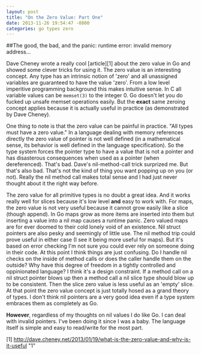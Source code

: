 ```yaml
---
layout: post
title: "On the Zero Value: Part One"
date: 2013-11-26 19:54:47 -0800
categories: go types zero
---
```

##The good, the bad, and the panic: runtime error: invalid memory address...

Dave Cheney wrote a really cool [article][1] about the zero value in Go and
showed some clever tricks for using it. The zero value is an interesting
concept. Any type has an intrinsic notion of 'zero' and all unassigned
variables are guaranteed to have the value 'zero'. From a low level imperitive
programming background this makes intuitive sense. In C all variable values can
be `memset(3)` to the integer 0. Go doesn't let you do fucked up unsafe memset
operations easily. But the **exact** same zeroing concept applies because it is
actually useful in practice (as demonstrated by Dave Cheney).

One thing to note is that the zero value can be painful in practice. "All types
must have a zero value." In a language dealing with memory references directly
the zero value of pointer is not well defined (in a mathematical sense, its
behavior is well defined in the language specification). So the type system
forces the pointer type to have a value that is not a pointer and has
disasterous consequences when used as a pointer (when dereferenced). That's
bad. Dave's nil-method-call trick surprized me. But that's also bad. That's not
the kind of thing you want popping up on you (or not). Really the nil method
call makes total sense and I had just never thought about it the right way
before.

The zero value for all primitive types is no doubt a great idea. And it works
really well for slices because it's low level **and** easy to work with. For
maps, the zero value is not very useful because it cannot grow easily like a
slice (though append). In Go maps grow as more items are inserted into them but
inserting a value into a nil map causes a runtime panic. Zero valued maps are
for ever doomed to their cold lonely void of an existence. Nil struct pointers
are also pesky and seemingly of little use. The nil method trip could prove
useful in either case (I see it being more useful for maps). But it's based on
error checking I'm not sure you could ever rely on someone doing in their code.
At this point I think things are just confusing. Do I handle nil checks on the
inside of method calls or does the caller handle them on the outside? Why have
this degree of freedom in a tightly controlled and oppinionated language? I
think it's a design constraint. If a method call on a nil struct pointer blows
up then a method call a nil slice type should blow up to be consistent. Then
the slice zero value is less useful as an 'empty' slice. At that point the zero
value concept is just totally hosed as a grand theory of types. I don't think
nil pointers are a very good idea even if a type system embraces them as
completely as Go.

**However**, regardless of my thoughts on nil values I do like Go. I can deal
with invalid pointers. I've been doing it since I was a baby. The language
itself is simple and easy to read/write for the most part.

[1] http://dave.cheney.net/2013/01/19/what-is-the-zero-value-and-why-is-it-useful "1"
